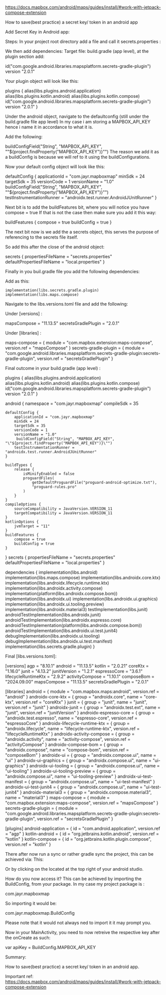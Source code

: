  https://docs.mapbox.com/android/maps/guides/install/#work-with-jetpack-compose-extension 

How to save(best practice) a secret key/ token in an android app

Add Secret Key in Android app:

Steps:
In your project root directory add a file and call it secrets.properties :


We then add dependencies:
Target file: build.gradle (app level), at the plugin section add:

id("com.google.android.libraries.mapsplatform.secrets-gradle-plugin") version "2.0.1"









Your plugin object will look like this:

plugins {
alias(libs.plugins.android.application)
alias(libs.plugins.kotlin.android)
alias(libs.plugins.kotlin.compose)
id("com.google.android.libraries.mapsplatform.secrets-gradle-plugin") version "2.0.1"
}

Under the android object, navigate to the defaultconfig (still under the build.gradle file app level)
In my case i am storing a MAPBOX_API_KEY hence i name it in accordance to what it is.

Add the following:

buildConfigField("String", "MAPBOX_API_KEY", "\"${project.findProperty("MAPBOX_API_KEY")}\"")
The reason we add it as a buildConfig is because we will ref to it using the buildConfigurations.

Now your default config object will look like this:


defaultConfig {
applicationId = "com.jayr.mapboxmap"
minSdk = 24
targetSdk = 35
versionCode = 1
versionName = "1.0"
buildConfigField("String", "MAPBOX_API_KEY", "\"${project.findProperty("MAPBOX_API_KEY")}\"")
testInstrumentationRunner = "androidx.test.runner.AndroidJUnitRunner"
}





Next bit is to add the buildFeatures bit, where you will notice you have compose = true
If that is not the case then make sure you add it this way:


buildFeatures {
compose = true
buildConfig = true
}

The next bit now is we add the a secrets object, this serves the purpose of referencing to the secrets file itself.

So add this after the close of the android object:

secrets {
propertiesFileName = "secrets.properties"
defaultPropertiesFileName = "local.properties"
}


Finally in you buil.gradle file you add the following dependencies:

Add as this:


    implementation(libs.secrets.gradle.plugin)
    implementation(libs.maps.compose)









Navigate to the libs.versions.toml file and add the following:

Under [versions] :


mapsCompose = "11.13.5"
secretsGradlePlugin = "2.0.1"


Under [libraries] :

maps-compose = { module = "com.mapbox.extension:maps-compose", version.ref = "mapsCompose" }
secrets-gradle-plugin = { module = "com.google.android.libraries.mapsplatform.secrets-gradle-plugin:secrets-gradle-plugin", version.ref = "secretsGradlePlugin" }



Final outcome in your build.gradle (app level) :

plugins {
alias(libs.plugins.android.application)
alias(libs.plugins.kotlin.android)
alias(libs.plugins.kotlin.compose)
id("com.google.android.libraries.mapsplatform.secrets-gradle-plugin") version "2.0.1"
}

android {
namespace = "com.jayr.mapboxmap"
compileSdk = 35

    defaultConfig {
        applicationId = "com.jayr.mapboxmap"
        minSdk = 24
        targetSdk = 35
        versionCode = 1
        versionName = "1.0"
         buildConfigField("String", "MAPBOX_API_KEY", "\"${project.findProperty("MAPBOX_API_KEY")}\"")
        testInstrumentationRunner = "androidx.test.runner.AndroidJUnitRunner"
    }

    buildTypes {
        release {
            isMinifyEnabled = false
            proguardFiles(
                getDefaultProguardFile("proguard-android-optimize.txt"),
                "proguard-rules.pro"
            )
        }
    }
    compileOptions {
        sourceCompatibility = JavaVersion.VERSION_11
        targetCompatibility = JavaVersion.VERSION_11
    }
    kotlinOptions {
        jvmTarget = "11"
    }
    buildFeatures {
        compose = true
        buildConfig = true
    }
}
secrets {
propertiesFileName = "secrets.properties"
defaultPropertiesFileName = "local.properties"
}

dependencies {
implementation(libs.android)
implementation(libs.maps.compose)
implementation(libs.androidx.core.ktx)
implementation(libs.androidx.lifecycle.runtime.ktx)
implementation(libs.androidx.activity.compose)
implementation(platform(libs.androidx.compose.bom))
implementation(libs.androidx.ui)
implementation(libs.androidx.ui.graphics)
implementation(libs.androidx.ui.tooling.preview)
implementation(libs.androidx.material3)
testImplementation(libs.junit)
androidTestImplementation(libs.androidx.junit)
androidTestImplementation(libs.androidx.espresso.core)
androidTestImplementation(platform(libs.androidx.compose.bom))
androidTestImplementation(libs.androidx.ui.test.junit4)
debugImplementation(libs.androidx.ui.tooling)
debugImplementation(libs.androidx.ui.test.manifest)
implementation(libs.secrets.gradle.plugin)
}



Final [libs.versions.toml]:

[versions]
agp = "8.10.1"
android = "11.13.5"
kotlin = "2.0.21"
coreKtx = "1.16.0"
junit = "4.13.2"
junitVersion = "1.2.1"
espressoCore = "3.6.1"
lifecycleRuntimeKtx = "2.9.2"
activityCompose = "1.10.1"
composeBom = "2024.09.00"
mapsCompose = "11.13.5"
secretsGradlePlugin = "2.0.1"

[libraries]
android = { module = "com.mapbox.maps:android", version.ref = "android" }
androidx-core-ktx = { group = "androidx.core", name = "core-ktx", version.ref = "coreKtx" }
junit = { group = "junit", name = "junit", version.ref = "junit" }
androidx-junit = { group = "androidx.test.ext", name = "junit", version.ref = "junitVersion" }
androidx-espresso-core = { group = "androidx.test.espresso", name = "espresso-core", version.ref = "espressoCore" }
androidx-lifecycle-runtime-ktx = { group = "androidx.lifecycle", name = "lifecycle-runtime-ktx", version.ref = "lifecycleRuntimeKtx" }
androidx-activity-compose = { group = "androidx.activity", name = "activity-compose", version.ref = "activityCompose" }
androidx-compose-bom = { group = "androidx.compose", name = "compose-bom", version.ref = "composeBom" }
androidx-ui = { group = "androidx.compose.ui", name = "ui" }
androidx-ui-graphics = { group = "androidx.compose.ui", name = "ui-graphics" }
androidx-ui-tooling = { group = "androidx.compose.ui", name = "ui-tooling" }
androidx-ui-tooling-preview = { group = "androidx.compose.ui", name = "ui-tooling-preview" }
androidx-ui-test-manifest = { group = "androidx.compose.ui", name = "ui-test-manifest" }
androidx-ui-test-junit4 = { group = "androidx.compose.ui", name = "ui-test-junit4" }
androidx-material3 = { group = "androidx.compose.material3", name = "material3" }
maps-compose = { module = "com.mapbox.extension:maps-compose", version.ref = "mapsCompose" }
secrets-gradle-plugin = { module = "com.google.android.libraries.mapsplatform.secrets-gradle-plugin:secrets-gradle-plugin", version.ref = "secretsGradlePlugin" }

[plugins]
android-application = { id = "com.android.application", version.ref = "agp" }
kotlin-android = { id = "org.jetbrains.kotlin.android", version.ref = "kotlin" }
kotlin-compose = { id = "org.jetbrains.kotlin.plugin.compose", version.ref = "kotlin" }


There after now run a sync or rather gradle sync the project, this can be achieved via:
This:


Or by clicking on the  located at the top right of your android studio.



How do you now access it?
This can be achieved by importing the BuildConfig, from your package.
In my case my project package is :


com.jayr.mapboxmap

So importing it would be:

com.jayr.mapboxmap.BuildConfig

Please note that it would not always ned to import it it may prompt you.

Now in your MainActivity, you need to now retreive the respective key after the onCreate as such:


var apiKey = BuildConfig.MAPBOX_API_KEY

Summary:

How to save(best practice) a secret key/ token in an android app.


Important ref:
https://docs.mapbox.com/android/maps/guides/install/#work-with-jetpack-compose-extension 




